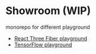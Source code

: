 # Showroom (WIP)

monorepo for different playground

- [React Three Fiber playground](https://jyunhanlin.github.io/showroom/r3f-playground/)
- [TensorFlow playground](https://jyunhanlin.github.io/showroom/tf-playground/)
